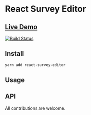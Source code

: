 # React Survey Editor

## [Live Demo](https://exced.github.io/react-survey-editor)


[![Build Status](https://travis-ci.org/exced/react-survey-editor.svg?branch=master)](https://travis-ci.org/exced/react-survey-editor)

## Install

```bash
yarn add react-survey-editor
```

## Usage

## API

All contributions are welcome.